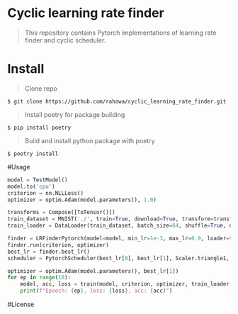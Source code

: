 # Cyclic learning rate finder
> This repository contains Pytorch implementations of learning rate finder and cyclic scheduler.

# Install 
> Clone repo
```shell
$ git clone https://github.com/rahowa/cyclic_learning_rate_finder.git
```
> Install poetry for package building
```
$ pip install poetry
```
> Build and install python package with poetry
```shell
$ poetry install
```

#Usage 
```python
model = TestModel()
model.to('cpu')
criterion = nn.NLLLoss()
optimizer = optim.Adam(model.parameters(), 1.0)

transforms = Compose([ToTensor()])
train_dataset = MNIST('./', train=True, download=True, transform=transforms)
train_loader = DataLoader(train_dataset, batch_size=64, shuffle=True, drop_last=True)

finder = LRFinderPytorch(model=model, min_lr=1e-3, max_lr=0.9, loader=train_loader, n_epochs=1)
finder.run(criterion, optimizer)
best_lr = finder.best_lr()
scheduler = PytorchScheduler(best_lr[0], best_lr[1], Scaler.triangle1, len(train_loader), 1.)

optimizer = optim.Adam(model.parameters(), best_lr[1])
for ep in range(10):
    model, acc, loss = train(model, criterion, optimizer, train_loader, 'cpu')
    print(f"Epooch: {ep}, loss: {loss}, acc: {acc}")
```

#License
